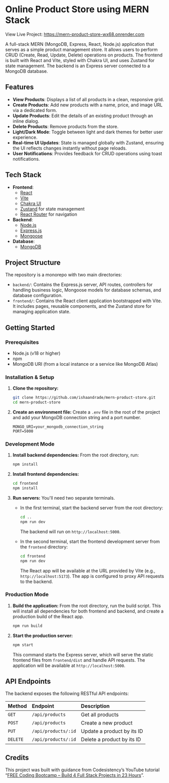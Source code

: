 # Online Product Store using MERN Stack

View Live Project: https://mern-product-store-wx68.onrender.com

A full-stack MERN (MongoDB, Express, React, Node.js) application that serves as a simple product management store. It allows users to perform CRUD (Create, Read, Update, Delete) operations on products. The frontend is built with React and Vite, styled with Chakra UI, and uses Zustand for state management. The backend is an Express server connected to a MongoDB database.

## Features
- **View Products**: Displays a list of all products in a clean, responsive grid.
- **Create Products**: Add new products with a name, price, and image URL via a dedicated form.
- **Update Products**: Edit the details of an existing product through an inline dialog.
- **Delete Products**: Remove products from the store.
- **Light/Dark Mode**: Toggle between light and dark themes for better user experience.
- **Real-time UI Updates**: State is managed globally with Zustand, ensuring the UI reflects changes instantly without page reloads.
- **User Notifications**: Provides feedback for CRUD operations using toast notifications.

## Tech Stack
- **Frontend**:
    - [React](https://reactjs.org/)
    - [Vite](https://vitejs.dev/)
    - [Chakra UI](https://chakra-ui.com/)
    - [Zustand](https://github.com/pmndrs/zustand) for state management
    - [React Router](https://reactrouter.com/) for navigation
- **Backend**:
    - [Node.js](https://nodejs.org/)
    - [Express.js](https://expressjs.com/)
    - [Mongoose](https://mongoosejs.com/)
- **Database**:
    - [MongoDB](https://www.mongodb.com/)

## Project Structure
The repository is a monorepo with two main directories:
- `backend/`: Contains the Express.js server, API routes, controllers for handling business logic, Mongoose models for database schemas, and database configuration.
- `frontend/`: Contains the React client application bootstrapped with Vite. It includes pages, reusable components, and the Zustand store for managing application state.

## Getting Started

### Prerequisites
- Node.js (v18 or higher)
- npm
- MongoDB URI (from a local instance or a service like MongoDB Atlas)

### Installation & Setup

1.  **Clone the repository:**
    ```bash
    git clone https://github.com/ishaandrade/mern-product-store.git
    cd mern-product-store
    ```

2.  **Create an environment file:**
    Create a `.env` file in the root of the project and add your MongoDB connection string and a port number.
    ```env
    MONGO_URI=your_mongodb_connection_string
    PORT=5000
    ```

### Development Mode

1.  **Install backend dependencies:**
    From the root directory, run:
    ```bash
    npm install
    ```

2.  **Install frontend dependencies:**
    ```bash
    cd frontend
    npm install
    ```

3.  **Run servers:**
    You'll need two separate terminals.
    - In the first terminal, start the backend server from the root directory:
      ```bash
      cd .. 
      npm run dev
      ```
      The backend will run on `http://localhost:5000`.

    - In the second terminal, start the frontend development server from the `frontend` directory:
      ```bash
      cd frontend
      npm run dev
      ```
      The React app will be available at the URL provided by Vite (e.g., `http://localhost:5173`). The app is configured to proxy API requests to the backend.

### Production Mode

1.  **Build the application:**
    From the root directory, run the build script. This will install all dependencies for both frontend and backend, and create a production build of the React app.
    ```bash
    npm run build
    ```

2.  **Start the production server:**
    ```bash
    npm start
    ```
    This command starts the Express server, which will serve the static frontend files from `frontend/dist` and handle API requests. The application will be available at `http://localhost:5000`.

## API Endpoints

The backend exposes the following RESTful API endpoints:

| Method | Endpoint             | Description                |
| :----- | :------------------- | :------------------------- |
| `GET`  | `/api/products`      | Get all products           |
| `POST` | `/api/products`      | Create a new product       |
| `PUT`  | `/api/products/:id`  | Update a product by its ID |
| `DELETE`| `/api/products/:id`  | Delete a product by its ID |

## Credits 
This project was built with guidance from Codesistency’s YouTube tutorial “[FREE Coding Bootcamp – Build 4 Full Stack Projects in 23 Hours](https://www.youtube.com/watch?v=MDZC8VDZnV8&t=7761s)”.

